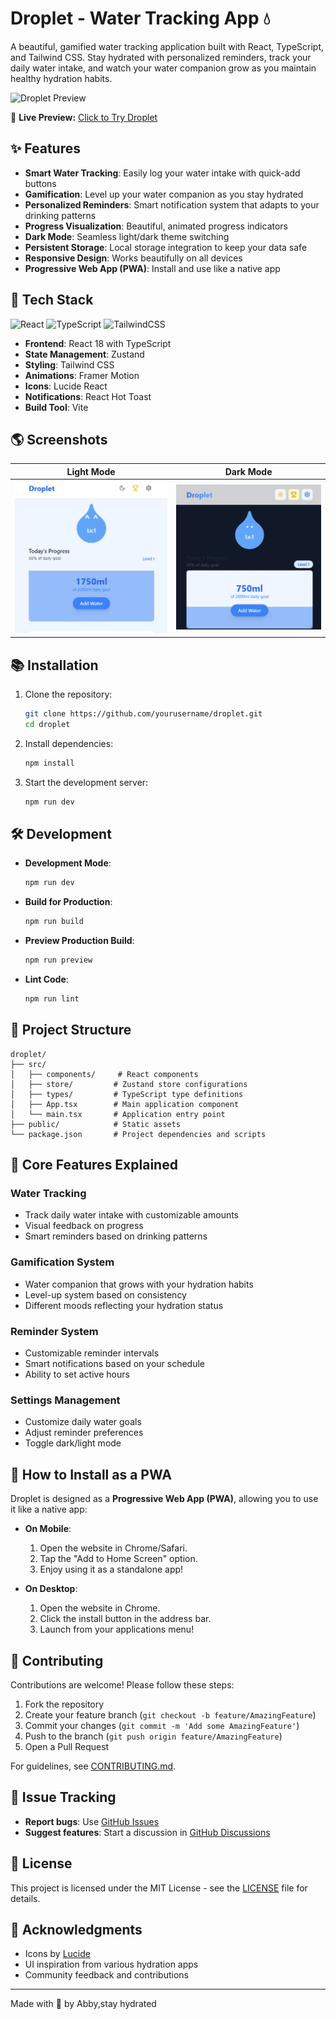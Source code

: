 # Droplet - Water Tracking App 💧

A beautiful, gamified water tracking application built with React, TypeScript, and Tailwind CSS. Stay hydrated with personalized reminders, track your daily water intake, and watch your water companion grow as you maintain healthy hydration habits.

![Droplet Preview](https://github.com/user-attachments/assets/d47e945c-c57b-44c0-812f-75a453143c7b)



🚀 **Live Preview:** [Click to Try Droplet](https://amazing-alfajores-61b61e.netlify.app/)


## ✨ Features

- **Smart Water Tracking**: Easily log your water intake with quick-add buttons
- **Gamification**: Level up your water companion as you stay hydrated
- **Personalized Reminders**: Smart notification system that adapts to your drinking patterns
- **Progress Visualization**: Beautiful, animated progress indicators
- **Dark Mode**: Seamless light/dark theme switching
- **Persistent Storage**: Local storage integration to keep your data safe
- **Responsive Design**: Works beautifully on all devices
- **Progressive Web App (PWA)**: Install and use like a native app

## 🚀 Tech Stack

![React](https://img.shields.io/badge/React-18-blue?style=flat&logo=react) ![TypeScript](https://img.shields.io/badge/TypeScript-4.9-blue?style=flat&logo=typescript) ![TailwindCSS](https://img.shields.io/badge/TailwindCSS-v3-blue?style=flat&logo=tailwindcss)

- **Frontend**: React 18 with TypeScript
- **State Management**: Zustand
- **Styling**: Tailwind CSS
- **Animations**: Framer Motion
- **Icons**: Lucide React
- **Notifications**: React Hot Toast
- **Build Tool**: Vite

## 🌎 Screenshots

| Light Mode | Dark Mode |
|------------|------------|
| ![Light Mode](droplet.PNG) | ![Dark Mode](h.PNG) |


## 📚 Installation

1. Clone the repository:
   ```bash
   git clone https://github.com/yourusername/droplet.git
   cd droplet
   ```
2. Install dependencies:
   ```bash
   npm install
   ```
3. Start the development server:
   ```bash
   npm run dev
   ```

## 🛠️ Development

- **Development Mode**:
  ```bash
  npm run dev
  ```
- **Build for Production**:
  ```bash
  npm run build
  ```
- **Preview Production Build**:
  ```bash
  npm run preview
  ```
- **Lint Code**:
  ```bash
  npm run lint
  ```

## 🏰 Project Structure

```
droplet/
├── src/
│   ├── components/     # React components
│   ├── store/         # Zustand store configurations
│   ├── types/         # TypeScript type definitions
│   ├── App.tsx        # Main application component
│   └── main.tsx       # Application entry point
├── public/            # Static assets
└── package.json       # Project dependencies and scripts
```

## 🎯 Core Features Explained

### Water Tracking
- Track daily water intake with customizable amounts
- Visual feedback on progress
- Smart reminders based on drinking patterns

### Gamification System
- Water companion that grows with your hydration habits
- Level-up system based on consistency
- Different moods reflecting your hydration status

### Reminder System
- Customizable reminder intervals
- Smart notifications based on your schedule
- Ability to set active hours

### Settings Management
- Customize daily water goals
- Adjust reminder preferences
- Toggle dark/light mode

## 📱 How to Install as a PWA

Droplet is designed as a **Progressive Web App (PWA)**, allowing you to use it like a native app:

- **On Mobile**:
  1. Open the website in Chrome/Safari.
  2. Tap the "Add to Home Screen" option.
  3. Enjoy using it as a standalone app!

- **On Desktop**:
  1. Open the website in Chrome.
  2. Click the install button in the address bar.
  3. Launch from your applications menu!

## 🤝 Contributing

Contributions are welcome! Please follow these steps:

1. Fork the repository
2. Create your feature branch (`git checkout -b feature/AmazingFeature`)
3. Commit your changes (`git commit -m 'Add some AmazingFeature'`)
4. Push to the branch (`git push origin feature/AmazingFeature`)
5. Open a Pull Request

For guidelines, see [CONTRIBUTING.md](CONTRIBUTING.md).

## 📜 Issue Tracking

- **Report bugs**: Use [GitHub Issues](https://github.com/yourusername/droplet/issues)
- **Suggest features**: Start a discussion in [GitHub Discussions](https://github.com/yourusername/droplet/discussions)

## 📄 License

This project is licensed under the MIT License - see the [LICENSE](LICENSE) file for details.

## 🙏 Acknowledgments

- Icons by [Lucide](https://lucide.dev)
- UI inspiration from various hydration apps
- Community feedback and contributions

---

Made with 💙 by Abby,stay hydrated

